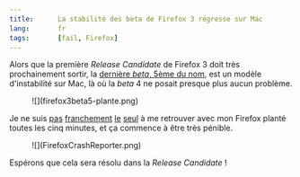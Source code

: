 ```yaml
---
title:      La stabilité des beta de Firefox 3 régresse sur Mac
lang:       fr
tags:       [fail, Firefox]
---
```


Alors que la première *Release Candidate* de Firefox 3 doit très prochainement sortir, la [dernière *beta*, 5ème du nom](http://developer.mozilla.org/devnews/index.php/2008/04/02/firefox-3-beta-5-now-available-for-download/), est un modèle d'instabilité sur Mac, là où la *beta* 4 ne posait presque plus aucun problème.


<figure>
  ![](firefox3beta5-plante.png)
</figure>


Je ne suis [pas](http://twitter.com/n1k0/statuses/783959611) [franchement](http://standblog.org/blog/post/2008/04/02/Firefox-3-Beta-5-released#c5798) [le](http://www.civicactions.com/blog/firefox_3_almost_stable_and_mac_favicon_theme#comment-1286) [seul](http://talkback.zdnet.com/5208-12554-0.html?forumID=1&threadID=46241&messageID=855992&start=-9961) à me retrouver avec mon Firefox planté toutes les cinq minutes, et ça commence à être très pénible.

<figure>
  ![](FirefoxCrashReporter.png)
</figure>


Espérons que cela sera résolu dans la *Release Candidate* !
